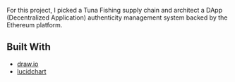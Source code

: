 
For this project, I picked a Tuna Fishing supply chain and architect a DApp (Decentralized Application) authenticity management system backed by the Ethereum platform.

## Built With
* [draw.io](https://www.draw.io/)
* [lucidchart](https://www.lucidchart.com/)
